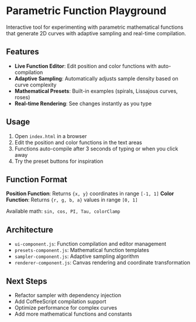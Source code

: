 # Parametric Function Playground

Interactive tool for experimenting with parametric mathematical functions that generate 2D curves with adaptive sampling and real-time compilation.

## Features

- **Live Function Editor**: Edit position and color functions with auto-compilation
- **Adaptive Sampling**: Automatically adjusts sample density based on curve complexity  
- **Mathematical Presets**: Built-in examples (spirals, Lissajous curves, roses)
- **Real-time Rendering**: See changes instantly as you type

## Usage

1. Open `index.html` in a browser
2. Edit the position and color functions in the text areas
3. Functions auto-compile after 3 seconds of typing or when you click away
4. Try the preset buttons for inspiration

## Function Format

**Position Function**: Returns `{x, y}` coordinates in range `[-1, 1]`
**Color Function**: Returns `{r, g, b, a}` values in range `[0, 1]`

Available math: `sin, cos, PI, Tau, colorClamp`

## Architecture

- `ui-component.js`: Function compilation and editor management
- `presets-component.js`: Mathematical function templates  
- `sampler-component.js`: Adaptive sampling algorithm
- `renderer-component.js`: Canvas rendering and coordinate transformation

## Next Steps

- Refactor sampler with dependency injection
- Add CoffeeScript compilation support
- Optimize performance for complex curves
- Add more mathematical functions and constants
